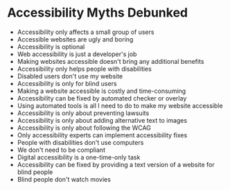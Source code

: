 # Accessibility Myths Debunked

- Accessibility only affects a small group of users
- Accessible websites are ugly and boring
- Accessibility is optional
- Web accessibility is just a developer's job
- Making websites accessible doesn't bring any additional benefits
- Accessibility only helps people with disabilities
- Disabled users don't use my website
- Accessibility is only for blind users
- Making a website accessible is costly and time-consuming
- Accessibility can be fixed by automated checker or overlay
- Using automated tools is all I need to do to make my website accessible
- Accessibility is only about preventing lawsuits
- Accessibility is only about adding alternative text to images
- Accessibility is only about following the WCAG
- Only accessibility experts can implement accessibility fixes
- People with disabilities don't use computers
- We don't need to be compliant
- Digital accessibility is a one-time-only task
- Accessibility can be fixed by providing a text version of a website for blind people
- Blind people don't watch movies